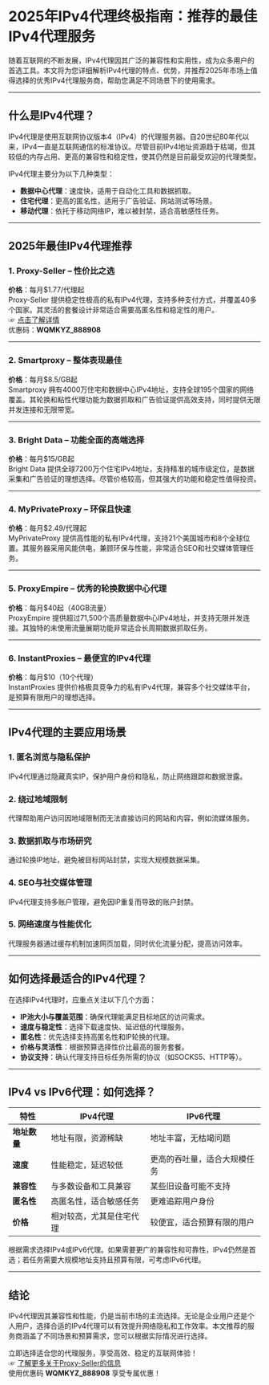 # 2025年IPv4代理终极指南：推荐的最佳IPv4代理服务

随着互联网的不断发展，IPv4代理因其广泛的兼容性和实用性，成为众多用户的首选工具。本文将为您详细解析IPv4代理的特点、优势，并推荐2025年市场上值得选择的优秀IPv4代理服务商，帮助您满足不同场景下的使用需求。

---



## 什么是IPv4代理？

IPv4代理是使用互联网协议版本4（IPv4）的代理服务器。自20世纪80年代以来，IPv4一直是互联网通信的标准协议。尽管目前IPv4地址资源趋于枯竭，但其较低的内存占用、更高的兼容性和稳定性，使其仍然是目前最受欢迎的代理类型。

IPv4代理主要分为以下几种类型：

- **数据中心代理**：速度快，适用于自动化工具和数据抓取。
- **住宅代理**：更高的匿名性，适用于广告验证、网站测试等场景。
- **移动代理**：依托于移动网络IP，难以被封禁，适合高敏感性任务。

---

## 2025年最佳IPv4代理推荐

### 1. **Proxy-Seller – 性价比之选**
**价格**：每月$1.77/代理起  
Proxy-Seller 提供稳定性极高的私有IPv4代理，支持多种支付方式，并覆盖40多个国家。其灵活的套餐设计非常适合需要高匿名性和稳定性的用户。  
☞ [点击了解详情](https://bit.ly/proxy-seller-coupon)  
优惠码：**WQMKYZ_888908**

---

### 2. **Smartproxy – 整体表现最佳**
**价格**：每月$8.5/GB起  
Smartproxy 拥有4000万住宅和数据中心IPv4地址，支持全球195个国家的网络覆盖。其轮换和粘性代理功能为数据抓取和广告验证提供高效支持，同时提供无限并发连接和无限带宽。

---

### 3. **Bright Data – 功能全面的高端选择**
**价格**：每月$15/GB起  
Bright Data 提供全球7200万个住宅IPv4地址，支持精准的城市级定位，是数据采集和广告验证的理想选择。尽管价格较高，但其强大的功能和稳定性值得投资。

---

### 4. **MyPrivateProxy – 环保且快速**
**价格**：每月$2.49/代理起  
MyPrivateProxy 提供高性能的私有IPv4代理，支持21个美国城市和8个全球位置。其服务器采用风能供电，兼顾环保与性能，非常适合SEO和社交媒体管理任务。

---

### 5. **ProxyEmpire – 优秀的轮换数据中心代理**
**价格**：每月$40起（40GB流量）  
ProxyEmpire 提供超过71,500个高质量数据中心IPv4地址，并支持无限并发连接。其独特的未使用流量展期功能非常适合长周期数据抓取任务。

---

### 6. **InstantProxies – 最便宜的IPv4代理**
**价格**：每月$10（10个代理）  
InstantProxies 提供价格极具竞争力的私有IPv4代理，兼容多个社交媒体平台，是预算有限用户的理想选择。

---

## IPv4代理的主要应用场景

### 1. 匿名浏览与隐私保护
IPv4代理通过隐藏真实IP，保护用户身份和隐私，防止网络跟踪和数据泄露。

### 2. 绕过地域限制
代理帮助用户访问因地域限制而无法直接访问的网站和内容，例如流媒体服务。

### 3. 数据抓取与市场研究
通过轮换IP地址，避免被目标网站封禁，实现大规模数据采集。

### 4. SEO与社交媒体管理
IPv4代理支持多账户管理，避免因IP重复而导致的账户封禁。

### 5. 网络速度与性能优化
代理服务器通过缓存机制加速网页加载，同时优化流量分配，提高访问效率。

---

## 如何选择最适合的IPv4代理？

在选择IPv4代理时，应重点关注以下几个方面：

- **IP池大小与覆盖范围**：确保代理能满足目标地区的访问需求。
- **速度与稳定性**：选择下载速度快、延迟低的代理服务。
- **匿名性**：优先选择支持高匿名性和IP轮换的代理。
- **价格与灵活性**：根据预算选择性价比最高的服务套餐。
- **协议支持**：确认代理支持目标任务所需的协议（如SOCKS5、HTTP等）。

---

## IPv4 vs IPv6代理：如何选择？

| 特性           | IPv4代理                          | IPv6代理                          |
|----------------|-----------------------------------|-----------------------------------|
| **地址数量**   | 地址有限，资源稀缺                | 地址丰富，无枯竭问题              |
| **速度**       | 性能稳定，延迟较低                | 更高的吞吐量，适合大规模任务      |
| **兼容性**     | 与多数设备和工具兼容              | 某些旧设备可能不支持              |
| **匿名性**     | 高匿名性，适合敏感任务            | 更难追踪用户身份                  |
| **价格**       | 相对较高，尤其是住宅代理          | 较便宜，适合预算有限的用户         |

根据需求选择IPv4或IPv6代理。如果需要更广的兼容性和可靠性，IPv4仍然是首选；若任务需要大规模地址支持且预算有限，可考虑IPv6代理。

---

## 结论

IPv4代理因其兼容性和性能，仍是当前市场的主流选择。无论是企业用户还是个人用户，选择合适的IPv4代理可以有效提升网络隐私和工作效率。本文推荐的服务商涵盖了不同场景和预算需求，您可以根据实际情况进行选择。

立即选择适合您的代理服务，享受高效、稳定的互联网体验！  
☞ [了解更多关于Proxy-Seller的信息](https://bit.ly/proxy-seller-coupon)  
使用优惠码 **WQMKYZ_888908** 享受专属优惠！
